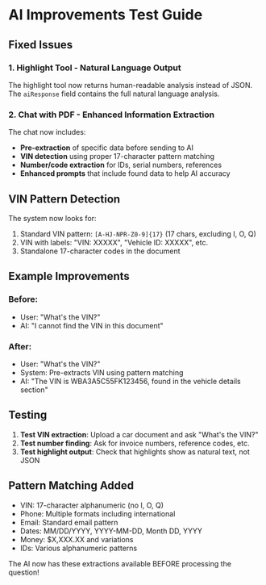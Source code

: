 # AI Improvements Test Guide

## Fixed Issues

### 1. Highlight Tool - Natural Language Output
The highlight tool now returns human-readable analysis instead of JSON. The `aiResponse` field contains the full natural language analysis.

### 2. Chat with PDF - Enhanced Information Extraction

The chat now includes:
- **Pre-extraction** of specific data before sending to AI
- **VIN detection** using proper 17-character pattern matching
- **Number/code extraction** for IDs, serial numbers, references
- **Enhanced prompts** that include found data to help AI accuracy

## VIN Pattern Detection

The system now looks for:
1. Standard VIN pattern: `[A-HJ-NPR-Z0-9]{17}` (17 chars, excluding I, O, Q)
2. VIN with labels: "VIN: XXXXX", "Vehicle ID: XXXXX", etc.
3. Standalone 17-character codes in the document

## Example Improvements

### Before:
- User: "What's the VIN?"
- AI: "I cannot find the VIN in this document"

### After:
- User: "What's the VIN?"
- System: Pre-extracts VIN using pattern matching
- AI: "The VIN is WBA3A5C55FK123456, found in the vehicle details section"

## Testing

1. **Test VIN extraction**: Upload a car document and ask "What's the VIN?"
2. **Test number finding**: Ask for invoice numbers, reference codes, etc.
3. **Test highlight output**: Check that highlights show as natural text, not JSON

## Pattern Matching Added

- VIN: 17-character alphanumeric (no I, O, Q)
- Phone: Multiple formats including international
- Email: Standard email pattern
- Dates: MM/DD/YYYY, YYYY-MM-DD, Month DD, YYYY
- Money: $X,XXX.XX and variations
- IDs: Various alphanumeric patterns

The AI now has these extractions available BEFORE processing the question! 